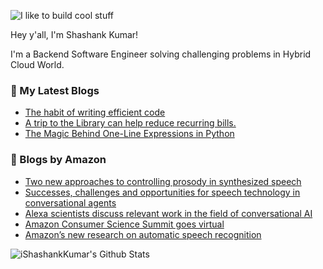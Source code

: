 ![I like to build cool stuff](https://res.cloudinary.com/dt8g3rhcy/image/upload/v1595929574/i_like_to_build_cool_shit._1_nzbwjh.png)

Hey y'all, I'm Shashank Kumar! 

I'm a Backend Software Engineer solving challenging problems in Hybrid Cloud World.

### 📕 My Latest Blogs
<!-- BLOG-POST-LIST:START -->
- [The habit of writing efficient code](https://medium.com/@ishashankkumar/the-habit-of-writing-efficient-code-153b05f04269?source=rss-d24dda280d5f------2)
- [A trip to the Library can help reduce recurring bills.](https://medium.com/swlh/a-trip-to-the-library-can-help-reduce-recurring-bills-23bca495cdf5?source=rss-d24dda280d5f------2)
- [The Magic Behind One-Line Expressions in Python](https://medium.com/swlh/the-magic-behind-one-line-expressions-in-python-816c10180c5c?source=rss-d24dda280d5f------2)
<!-- BLOG-POST-LIST:END -->

### 📕 Blogs by Amazon
<!-- AMAZON-BLOG-POST-LIST:START -->
- [Two new approaches to controlling prosody in synthesized speech](https://www.amazon.science/blog/two-new-approaches-to-controlling-prosody-in-synthesized-speech)
- [Successes, challenges and opportunities for speech technology in conversational agents](https://www.amazon.science/videos-webinars/successes-challenges-and-opportunities-for-speech-technology-in-conversational-agents)
- [Alexa scientists discuss relevant work in the field of conversational AI](https://www.amazon.science/videos-webinars/Alexa-scientists-discuss-relevant-work-in-conversational-AI)
- [Amazon Consumer Science Summit goes virtual](https://www.amazon.science/latest-news/amazon-consumer-science-summit-goes-virtual)
- [Amazon’s new research on automatic speech recognition](https://www.amazon.science/blog/amazons-new-research-on-automatic-speech-recognition)
<!-- AMAZON-BLOG-POST-LIST:END -->



<img align="center" alt="iShashankKumar's Github Stats" src="https://github-readme-stats.vercel.app/api?username=ishashankkumar&show_icons=true&hide_border=true" />
